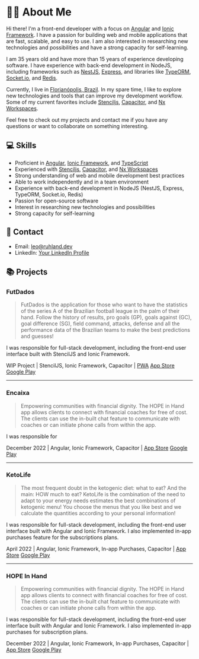 # 🙋‍♂️ About Me

Hi there! I'm a front-end developer with a focus on [Angular](https://angular.io/) and [Ionic Framework](https://ionicframework.com/). I have a passion for building web and mobile applications that are fast, scalable, and easy to use. I am also interested in researching new technologies and possibilities and have a strong capacity for self-learning.

I am 35 years old and have more than 15 years of experience developing software. I have experience with back-end development in NodeJS, including frameworks such as [NestJS](https://nestjs.com/), [Express](https://expressjs.com/), and libraries like [TypeORM](https://typeorm.io/), [Socket.io](https://socket.io/), and [Redis](https://redis.io/).

Currently, I live in [Florianópolis, Brazil](https://www.google.com/maps/place/Florian%C3%B3polis,+SC/). In my spare time, I like to explore new technologies and tools that can improve my development workflow. Some of my current favorites include [Stenciljs](https://stenciljs.com/), [Capacitor](https://capacitor.ionicframework.com/), and [Nx Workspaces](https://nx.dev/).

Feel free to check out my projects and contact me if you have any questions or want to collaborate on something interesting.

## 💻 Skills

- Proficient in [Angular](https://angular.io/), [Ionic Framework](https://ionicframework.com/), and [TypeScript](https://www.typescriptlang.org/)
- Experienced with [Stenciljs](https://stenciljs.com/), [Capacitor](https://capacitor.ionicframework.com/), and [Nx Workspaces](https://nx.dev/)
- Strong understanding of web and mobile development best practices
- Able to work independently and in a team environment
- Experience with back-end development in NodeJS (NestJS, Express, TypeORM, Socket.io, Redis)
- Passion for open-source software
- Interest in researching new technologies and possibilities
- Strong capacity for self-learning

## 📧 Contact

- Email: leo@ruhland.dev
- LinkedIn: [Your LinkedIn Profile](https://www.linkedin.com/in/leoruhland)

## 📚 Projects

### FutDados

> FutDados is the application for those who want to have the statistics of the series A of the Brazilian football league in the palm of their hand. Follow the history of results, pro goals (GP), goals against (GC), goal difference (SG), field command, attacks, defense and all the performance data of the Brazilian teams to make the best predictions and guesses!

I was responsible for full-stack development, including the front-end user interface built with StencilJS and Ionic Framework.

WIP Project | StencilJS, Ionic Framework, Capacitor | [PWA](https://futdados.app) [App Store](https://play.google.com/store/apps/details?id=app.futdados.mobile) [Google Play](https://play.google.com/store/apps/details?id=app.futdados.mobile)

---

### Encaixa

> Empowering communities with financial dignity. The HOPE in Hand app allows clients to connect with financial coaches for free of cost. The clients can use the in-built chat feature to communicate with coaches or can initiate phone calls from within the app.

I was responsible for 

December 2022 | Angular, Ionic Framework, Capacitor | [App Store](#) [Google Play](#)

---

### KetoLife

> The most frequent doubt in the ketogenic diet: what to eat? And the main: HOW much to eat?
> KetoLife is the combination of the need to adapt to your energy needs estimates the best combinations of ketogenic menu!
> You choose the menus that you like best and we calculate the quantities according to your personal information!

I was responsible for full-stack development, including the front-end user interface built with Angular and Ionic Framework. I also implemented in-app purchases feature for the subscriptions plans.

April 2022 | Angular, Ionic Framework, In-app Purchases, Capacitor | [App Store](https://apps.apple.com/br/app/keto-life/id1446776940) [Google Play](https://play.google.com/store/apps/details?id=com.graycompany.ketolife)

---

### HOPE In Hand

> Empowering communities with financial dignity. The HOPE in Hand app allows clients to connect with financial coaches for free of cost. The clients can use the in-built chat feature to communicate with coaches or can initiate phone calls from within the app.

I was responsible for full-stack development, including the front-end user interface built with Angular and Ionic Framework. I also implemented in-app purchases for subscription plans.

December 2022 | Angular, Ionic Framework, In-app Purchases, Capacitor | [App Store](#) [Google Play](#)
